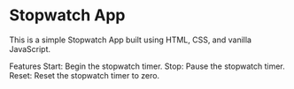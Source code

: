 # Stopwatch App
This is a simple Stopwatch App built using HTML, CSS, and vanilla JavaScript.

Features
Start: Begin the stopwatch timer.
Stop: Pause the stopwatch timer.
Reset: Reset the stopwatch timer to zero.
